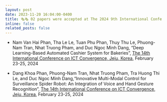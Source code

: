 ```yaml
---
layout: post
date: 2023-11-20 16:04:00-0400
title: 🗞️🗞️ 02 papers were accepted at The 2024 9th International Conference on Intelligent Information Technology (ICIIT 2024)
inline: false
related_posts: false
---
```


- Nam Van Hai Phan, Tha Le Le, Tuan Phu Phan, Thuy Thu Le, Phuong-Nam Tran, Nhat Truong Pham, and Duc Ngoc Minh Dang, “Deep Learning-Based Automated Cashier System for Bakeries”, <a href="http://www.iciit.org/">The 14th International Conference on ICT Convergence, Jeju, Korea</a>, February 23-25, 2024 

- Dang Khoa Phan,  Phuong-Nam Tran,  Nhat Truong Pham,  Tra Huong Thi Le,  and Duc Ngoc Minh Dang,“Innovative Multi-Modal Control for Surveillance Spider Robot: An Integration of Voice and Hand Gesture Recognition”, <a href="http://www.iciit.org/">The 14th International Conference on ICT Convergence, Jeju, Korea</a>, February 23-25, 2024 
